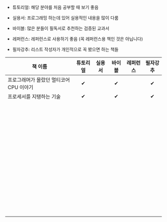 - 튜토리얼: 해당 분야를 처음 공부할 때 보기 좋음

- 실용서: 프로그래밍 하는데 있어 실용적인 내용을 많이 다룸

- 바이블: 많은 분들이 필독서로 추천하는 검증된 교과서

- 레퍼런스: 레퍼런스로 사용하기 좋음 (꼭 레퍼런스용 책인 것은 아닙니다)

- 필자강추: 리스트 작성자가 개인적으로 꼭 봤으면 하는 책들


| 책 이름                                 | 튜토리얼 | 실용서 | 바이블 | 레퍼런스 | 필자강추 |
| --------------------------------------- | :------: | :----: | :----: | :------: | :------: |
| 프로그래머가 몰랐던 멀티코어 CPU 이야기 |    ✔     |        |   ✔    |          |    ✔     |
| 프로세서를 지탱하는 기술                |    ✔     |        |   ✔    |          |    ✔     |
|                                         |          |        |        |          |          |
|                                         |          |        |        |          |          |
|                                         |          |        |        |          |          |
|                                         |          |        |        |          |          |
|                                         |          |        |        |          |          |
|                                         |          |        |        |          |          |
|                                         |          |        |        |          |          |
|                                         |          |        |        |          |          |
|                                         |          |        |        |          |          |
|                                         |          |        |        |          |          |
|                                         |          |        |        |          |          |
|                                         |          |        |        |          |          |
|                                         |          |        |        |          |          |
|                                         |          |        |        |          |          |
|                                         |          |        |        |          |          |
|                                         |          |        |        |          |          |
|                                         |          |        |        |          |          |
|                                         |          |        |        |          |          |
|                                         |          |        |        |          |          |
|                                         |          |        |        |          |          |
|                                         |          |        |        |          |          |
|                                         |          |        |        |          |          |
|                                         |          |        |        |          |          |
|                                         |          |        |        |          |          |
|                                         |          |        |        |          |          |
|                                         |          |        |        |          |          |
|                                         |          |        |        |          |          |
|                                         |          |        |        |          |          |
|                                         |          |        |        |          |          |
|                                         |          |        |        |          |          |
|                                         |          |        |        |          |          |
|                                         |          |        |        |          |          |
|                                         |          |        |        |          |          |
|                                         |          |        |        |          |          |
|                                         |          |        |        |          |          |
|                                         |          |        |        |          |          |
|                                         |          |        |        |          |          |
|                                         |          |        |        |          |          |
|                                         |          |        |        |          |          |
|                                         |          |        |        |          |          |
|                                         |          |        |        |          |          |
|                                         |          |        |        |          |          |
|                                         |          |        |        |          |          |
|                                         |          |        |        |          |          |
|                                         |          |        |        |          |          |
|                                         |          |        |        |          |          |
|                                         |          |        |        |          |          |
|                                         |          |        |        |          |          |
|                                         |          |        |        |          |          |
|                                         |          |        |        |          |          |
|                                         |          |        |        |          |          |
|                                         |          |        |        |          |          |
|                                         |          |        |        |          |          |
|                                         |          |        |        |          |          |
|                                         |          |        |        |          |          |
|                                         |          |        |        |          |          |
|                                         |          |        |        |          |          |
|                                         |          |        |        |          |          |
|                                         |          |        |        |          |          |
|                                         |          |        |        |          |          |
|                                         |          |        |        |          |          |
|                                         |          |        |        |          |          |

